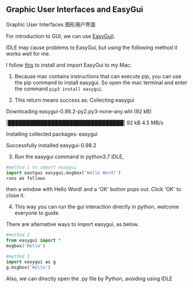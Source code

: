 ## Graphic User Interfaces and EasyGui

Graphic User Interfaces 图形用户界面

For introduction to GUI, we can use [EasyGui](http://easygui.sourceforge.net)).

IDLE may cause problems to EasyGui, but using the following method it works well for me.

I follow [this](https://www.programmersought.com/article/9571128907/) to install and import EasyGui to my Mac: 
1. Because mac contains instructions that can execute pip, you can use the pip command to install easygui. 
So open the mac terminal and enter the command `pip3 install easygui`.

2. This return means success as:
Collecting easygui

  Downloading easygui-0.98.2-py2.py3-none-any.whl (92 kB)
  
   |████████████████████████████████| 92 kB 4.5 MB/s 
     
Installing collected packages: easygui

Successfully installed easygui-0.98.2

3. Run the easygui command in python3.7 IDLE,
```Python
#method 1 to import easygui
import eastgui easygui.msgbox('Hello Word!')
runs as follows
```
then a window with Hello Word! and a 'OK' button pops out. Click 'OK' to close it.

4. This way you can run the gui interaction directly in python, welcome everyone to guide.

There are alternative ways to import easygui, as below.
```Python
#method 2
from easygui import *
msgbox('Hello')

#method 3
import easygui as g
g.msgbox('Hello')
```
Also, we can directly open the .py file by Python, avoiding using IDLE

